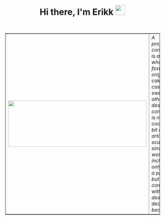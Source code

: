 <h1 align="center">Hi there, I'm Erikk
<img src="https://github.com/blackcater/blackcater/raw/main/images/Hi.gif" height="32"/></h1>

<p>&nbsp;</p>
<table border="1" style="border-collapse: collapse; width: 100%;">
<tbody>
<tr>
<td style="width: 30%;"><img src="https://swimfed23.ru/wp-content/uploads/2022/04/telegram-logo.png" width="450" height="150" style="font-size: 16px;" /></td>
<td style="width: 70%;"><em>A professional confectioner is a person who makes festive and original cakes, pies, casseroles, sweets and other desserts. A confectioner is not only a cook, he is a bit of an artist and sculptor, since his work includes not only baking a product, but also coming up with its design and decorating it beautifully.</em></td>
</tr>
</tbody>
</table>
